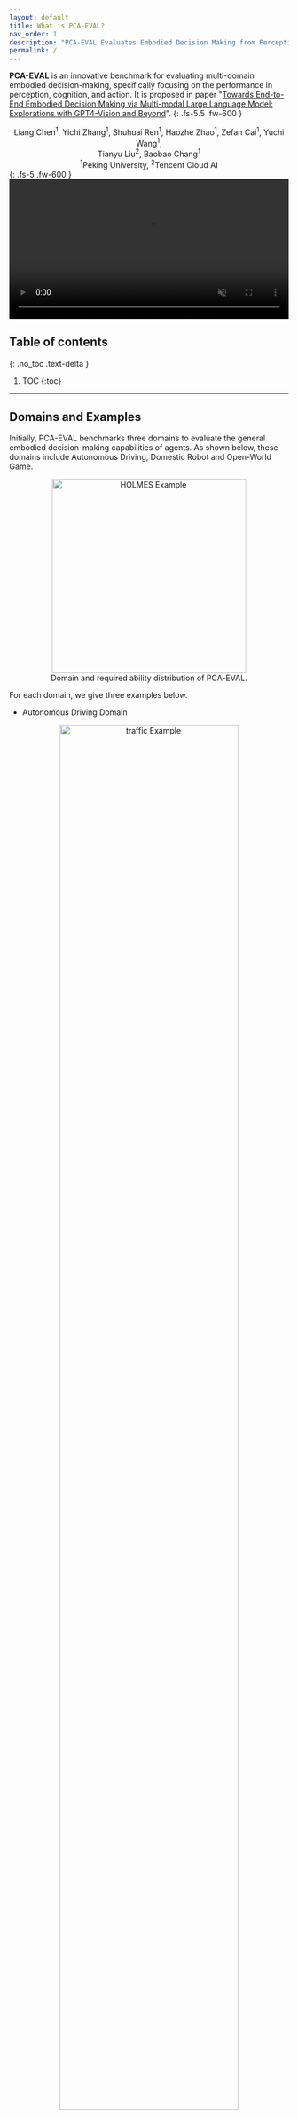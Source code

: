 ```yaml
---
layout: default
title: What is PCA-EVAL?
nav_order: 1
description: "PCA-EVAL Evaluates Embodied Decision Making from Perception, Cognition and Action"
permalink: /
---
```




**PCA-EVAL** is an innovative benchmark for evaluating multi-domain embodied decision-making, specifically focusing on the performance in perception, cognition, and action. It is proposed in paper "[Towards End-to-End Embodied Decision Making via Multi-modal Large Language Model: Explorations with GPT4-Vision and Beyond](https://arxiv.org/abs/2310.02071)".
{: .fs-5.5 .fw-600 }

<center>Liang Chen<sup>1</sup>, Yichi Zhang<sup>1</sup>, Shuhuai Ren<sup>1</sup>, Haozhe Zhao<sup>1</sup>, Zefan Cai<sup>1</sup>, Yuchi Wang<sup>1</sup>, <br>Tianyu Liu<sup>2</sup>, Baobao Chang<sup>1</sup> <br> <sup>1</sup>Peking University, <sup>2</sup>Tencent Cloud AI</center>
{: .fs-5 .fw-600 }

<br>

<video id="v0" width="100%" playsinline muted loop autoplay onclick="setAttribute('controls', 'true');">
<source src="/assets/video/Embodied Decision Making.mp4" type="video/mp4">
 </video>	





## Table of contents
{: .no_toc .text-delta }

1. TOC
{:toc}

---







## Domains and Examples

Initially, PCA-EVAL benchmarks three domains to evaluate the general embodied decision-making capabilities of agents. As shown below, these domains include Autonomous Driving, Domestic Robot and Open-World Game.

<center><img src="/assets/images/sun.jpg" alt="HOLMES Example" style="width: 350px;"><br>Domain and required ability distribution of PCA-EVAL.</center>

For each domain, we give three examples below.

- Autonomous Driving Domain
<center><img src="/assets/images/traffic_example.png" alt="traffic Example" style="width: 80%;"></center>

- Domestic Robot Domain
<center><img src="/assets/images/alfred_example.png" alt="alfred Example" style="width: 80%;"></center>

- Open-World Game Domain
<center><img src="/assets/images/mc_example.png" alt="mc Example" style="width: 80%;"></center>







## Metrics

- Perception-Score: Evaluate whether the agent captures the key concepts related to the question in the observation.
- Cognition-Score: Evaluate whether the agent makes correct deduction with perception and world knowledge to the final action.
- Action-Score: Evaluate whether the agent chooses the correct action.

Each score is either 0 or 1 for an agent's response to a question. The scores of all instances are averaged to get the final performance.


## Methods

We evaluate two methods with different models on our PCA-EVAL benchmark. We provide evaluation guidelines in [Run Evaluation]({{site.baseurl}}/docs/pca-eval/Evalutation/).


### End2End


End2End embodied decision making is straightforward since we can directly feed the visual observation and the textual question to the multi-modal agent. As illustrated in the figure below, the agent is prompted to output the image description and reasoning process before giving the final action. 

<center><img src="/assets/images/end2end_example.png" alt="End2End Example" style="width: 250px;"><br>Example of End2End Decision Making</center>


### HOLMES 

Within HOLMES, we prompt large language models like ChatGPT-3.5, GPT4 to call different visual models or APIs to gather information about the environment. In our evaluation toolkit, the results of all API calling are cached so the users do not need to implement the API themselves.

<center><img src="/assets/images/holems_example.png" alt="HOLMES Example" style="width: 250px;"><br>Example of HOLMES</center>


## Results

<center><img src="/assets/images/results.png" alt="results" style="width: 100%;"></center>



<!-- ## Acknowledgements -->

---

## Citation
```bib
@article{chen2023endtoend,
      title={Towards End-to-End Embodied Decision Making via Multi-modal Large Language Model: Explorations with GPT4-Vision and Beyond}, 
      author={Liang Chen and Yichi Zhang and Shuhuai Ren and Haozhe Zhao and Zefan Cai and Yuchi Wang and Tianyu Liu and Baobao Chang},
      year={2023},
      journal={ArXiv},
}
```

